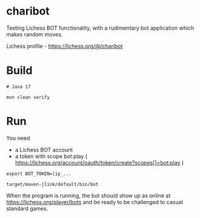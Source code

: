 # charibot

Testing Lichess BOT functionality,
with a rudimentary bot application which makes random moves.

Lichess profile - https://lichess.org/@/charibot

# Build

    # Java 17

    mvn clean verify

# Run

You need
  - a Lichess BOT account
  - a token with scope bot:play ( https://lichess.org/account/oauth/token/create?scopes[]=bot:play )


```
export BOT_TOKEN=lip_...

target/maven-jlink/default/bin/bot
```

When the program is running, the bot should show up as online at
https://lichess.org/player/bots and be ready to be challenged to casual
standard games.


